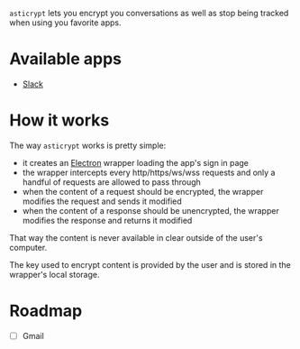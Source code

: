 `asticrypt` lets you encrypt you conversations as well as stop being tracked when using you favorite apps.

# Available apps

- [Slack](slack)

# How it works

The way `asticrypt` works is pretty simple:

- it creates an [Electron](https://github.com/electron/electron) wrapper loading the app's sign in page
- the wrapper intercepts every http/https/ws/wss requests and only a handful of requests are allowed to pass through
- when the content of a request should be encrypted, the wrapper modifies the request and sends it modified
- when the content of a response should be unencrypted, the wrapper modifies the response and returns it modified

That way the content is never available in clear outside of the user's computer.

The key used to encrypt content is provided by the user and is stored in the wrapper's local storage.

# Roadmap

- [ ] Gmail